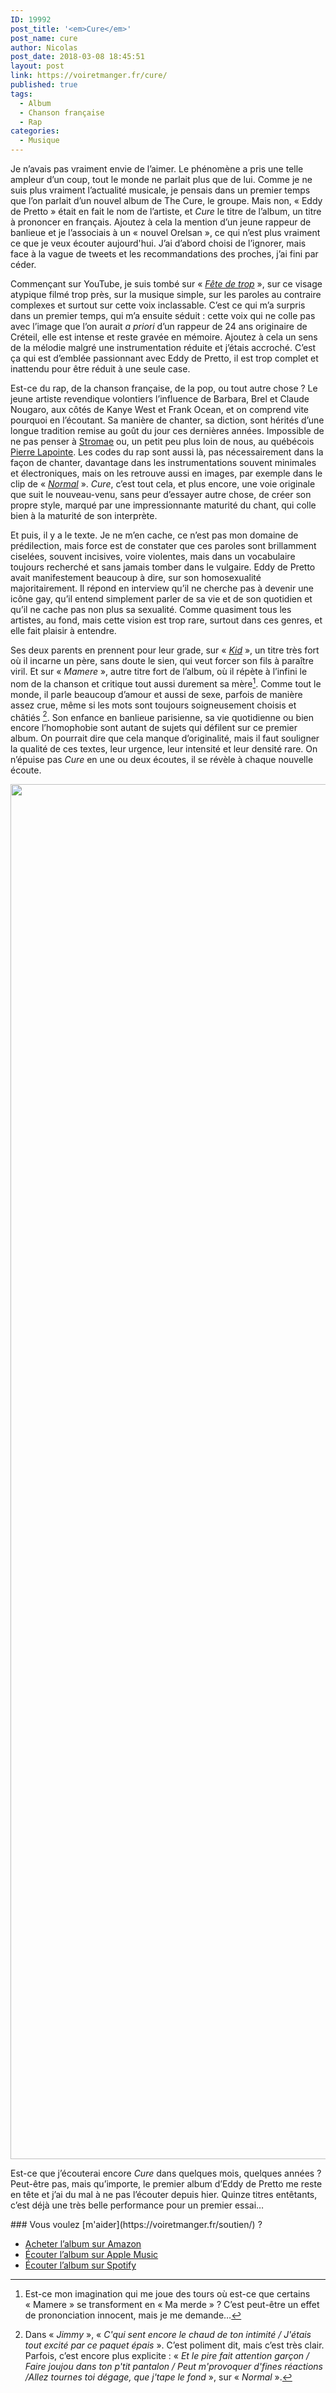 ```yaml
---
ID: 19992
post_title: '<em>Cure</em>'
post_name: cure
author: Nicolas
post_date: 2018-03-08 18:45:51
layout: post
link: https://voiretmanger.fr/cure/
published: true
tags:
  - Album
  - Chanson française
  - Rap
categories:
  - Musique
---
```

Je n’avais pas vraiment envie de l’aimer. Le phénomène a pris une telle ampleur d’un coup, tout le monde ne parlait plus que de lui. Comme je ne suis plus vraiment l’actualité musicale, je pensais dans un premier temps que l’on parlait d’un nouvel album de The Cure, le groupe. Mais non, « Eddy de Pretto » était en fait le nom de l’artiste, et *Cure* le titre de l’album, un titre à prononcer en français. Ajoutez à cela la mention d’un jeune rappeur de banlieue et je l’associais à un « nouvel Orelsan », ce qui n’est plus vraiment ce que je veux écouter aujourd'hui. J’ai d’abord choisi de l’ignorer, mais face à la vague de tweets et les recommandations des proches, j’ai fini par céder. 

Commençant sur YouTube, je suis tombé sur « [*Fête de trop*](https://www.youtube.com/watch?v=iA5UBqaJiVQ) », sur ce visage atypique filmé trop près, sur la musique simple, sur les paroles au contraire complexes et surtout sur cette voix inclassable. C’est ce qui m’a surpris dans un premier temps, qui m’a ensuite séduit : cette voix qui ne colle pas avec l’image que l’on aurait *a priori* d’un rappeur de 24 ans originaire de Créteil, elle est intense et reste gravée en mémoire. Ajoutez à cela un sens de la mélodie malgré une instrumentation réduite et j’étais accroché. C’est ça qui est d’emblée passionnant avec Eddy de Pretto, il est trop complet et inattendu pour être réduit à une seule case. 

Est-ce du rap, de la chanson française, de la pop, ou tout autre chose ? Le jeune artiste revendique volontiers l’influence de Barbara, Brel et Claude Nougaro, aux côtés de Kanye West et Frank Ocean, et on comprend vite pourquoi en l’écoutant. Sa manière de chanter, sa diction, sont hérités d’une longue tradition remise au goût du jour ces dernières années. Impossible de ne pas penser à [Stromae](https://voiretmanger.fr/stromae/) ou, un petit peu plus loin de nous, au québécois [Pierre Lapointe](https://voiretmanger.fr/pierre-lapointe-boule-noire-2009/). Les codes du rap sont aussi là, pas nécessairement dans la façon de chanter, davantage dans les instrumentations souvent minimales et électroniques, mais on les retrouve aussi en images, par exemple dans le clip de « [*Normal*](https://www.youtube.com/watch?v=yzUxyT-J5mE) ». *Cure*, c’est tout cela, et plus encore, une voie originale que suit le nouveau-venu, sans peur d’essayer autre chose, de créer son propre style, marqué par une impressionnante maturité du chant, qui colle bien à la maturité de son interprète. 

Et puis, il y a le texte. Je ne m’en cache, ce n’est pas mon domaine de prédilection, mais force est de constater que ces paroles sont brillamment ciselées, souvent incisives, voire violentes, mais dans un vocabulaire toujours recherché et sans jamais tomber dans le vulgaire. Eddy de Pretto avait manifestement beaucoup à dire, sur son homosexualité majoritairement. Il répond en interview qu’il ne cherche pas à devenir une icône gay, qu’il entend simplement parler de sa vie et de son quotidien et qu’il ne cache pas non plus sa sexualité. Comme quasiment tous les artistes, au fond, mais cette vision est trop rare, surtout dans ces genres, et elle fait plaisir à entendre.

Ses deux parents en prennent pour leur grade, sur « [*Kid*](https://www.youtube.com/watch?v=XfbM3LD0D9Q) », un titre très fort où il incarne un père, sans doute le sien, qui veut forcer son fils à paraître viril. Et sur « *Mamere* », autre titre fort de l’album, où il répète à l’infini le nom de la chanson et critique tout aussi durement sa mère[^1]. Comme tout le monde, il parle beaucoup d’amour et aussi de sexe, parfois de manière assez crue, même si les mots sont toujours soigneusement choisis et châtiés [^2]. Son enfance en banlieue parisienne, sa vie quotidienne ou bien encore l’homophobie sont autant de sujets qui défilent sur ce premier album. On pourrait dire que cela manque d’originalité, mais il faut souligner la qualité de ces textes, leur urgence, leur intensité et leur densité rare. On n’épuise pas *Cure* en une ou deux écoutes, il se révèle à chaque nouvelle écoute.  

<img src="https://voiretmanger.fr/wp-content/uploads/2018/03/eddy-de-petto.jpg" alt="" width="3300" height="2200" class="aligncenter size-full wp-image-19996" />

Est-ce que j’écouterai encore *Cure* dans quelques mois, quelques années ? Peut-être pas, mais qu’importe, le premier album d’Eddy de Pretto me reste en tête et j’ai du mal à ne pas l’écouter depuis hier. Quinze titres entêtants, c’est déjà une très belle performance pour un premier essai…

<div class="amazon" markdown="1">
### Vous voulez [m'aider](https://voiretmanger.fr/soutien/) ?

- [Acheter l’album sur Amazon](http://amzn.to/2oQjbzK)
- [Écouter l’album sur Apple Music](https://itunes.apple.com/fr/album/cure/1343288848)
- [Écouter l’album sur Spotify](https://open.spotify.com/album/4Oi1lmnX3eJPBj30Q4wpwY)
</div>

[^1]: Est-ce mon imagination qui me joue des tours où est-ce que certains « Mamere » se transforment en « Ma merde » ? C’est peut-être un effet de prononciation innocent, mais je me demande…

[^2]: Dans « *Jimmy* », « *C'qui sent encore le chaud de ton intimité / J'étais tout excité par ce paquet épais* ». C’est poliment dit, mais c’est très clair. Parfois, c’est encore plus explicite : « *Et le pire fait attention garçon / Faire joujou dans ton p'tit pantalon / Peut m'provoquer d'fines réactions /Allez tournes toi dégage, que j'tape le fond* », sur « *Normal* ».
